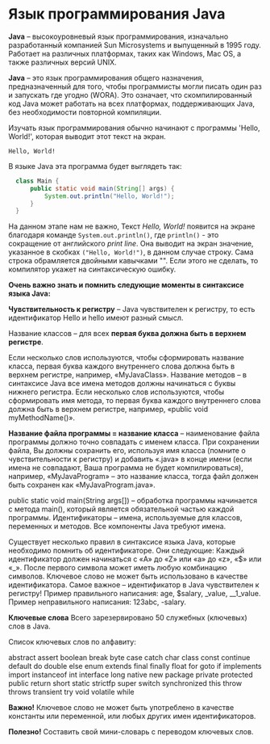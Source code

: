 


# Язык программирования Java

**Java** – высокоуровневый язык программирования, изначально разработанный компанией
Sun Microsystems и выпущенный в 1995 году.
Работает на различных платформах, таких как Windows, Mac OS,
а также различных версий UNIX.

**Java** – это язык программирования общего назначения, предназначенный для того, чтобы программисты
могли писать один раз и запускать где угодно (WORA). Это означает, что скомпилированный код Java
может работать на всех платформах, поддерживающих Java, без необходимости повторной компиляции.

Изучать язык программирования обычно начинают с программы 'Hello, World!', которая выводит этот текст на экран.
```console
Hello, World!
```
В языке Java эта программа будет выглядеть так:
```java
  class Main { 
      public static void main(String[] args) {
          System.out.println("Hello, World!");
      }
  }
```

На данном этапе нам не важно,
Текст *Hello, World!* появится на экране благодаря команде `System.out.println()`,
где `println()` - это сокращение от английского *print line*. Она выводит на экран значение, указанное в скобках
`("Hello, World!")`, в данном случае строку. Сама строка обрамляется двойными кавычками "".
Если этого не сделать, то компилятор укажет на синтаксическую ошибку.

**Очень важно знать и помнить следующие моменты в синтаксисе языка Java:**

**Чувствительность к регистру**
– Java чувствителен к регистру, то есть идентификатор Hello и hello имеют разный смысл.

Название классов – для всех **первая буква должна быть в верхнем регистре**.

Если несколько слов используются, чтобы сформировать название класса, первая буква каждого внутреннего слова
должна быть в верхнем регистре, например, «MyJavaClass». Название методов – в синтаксисе Java все имена методов
должны начинаться с буквы нижнего регистра. Если несколько слов используются, чтобы сформировать имя метода, то
первая буква каждого внутреннего слова должна быть в верхнем регистре, например, «public void myMethodName()».

**Название файла программы = название класса**
– наименование файла программы должно точно совпадать с именем класса.
При сохранении файла, Вы должны сохранить его, используя имя класса (помните о чувствительности к регистру)
и добавить «.java» в конце имени (если имена не совпадают, Ваша программа не будет компилироваться), например,
«MyJavaProgram» – это название класса, тогда файл должен быть сохранен как «MyJavaProgram.java».

public static void main(String args[]) – обработка программы начинается с метода main(), который является обязательной
частью каждой программы. Идентификаторы – имена, используемые для классов, переменных и методов.
Все компоненты Java требуют имена.

Существует несколько правил в синтаксисе языка Java, которые необходимо помнить об идентификаторе.
Они следующие:
Каждый идентификатор должен начинаться с «A» до «Z» или «a» до «z», «$» или «_».
После первого символа может иметь любую комбинацию символов. Ключевое слово не может быть использовано в качестве
идентификатора.
Самое важное – идентификатор в Java чувствителен к регистру!
Пример правильного написания: age, $salary, _value, __1_value. Пример неправильного написания: 123abc, -salary.

**Ключевые слова**
Всего зарезервировано 50 служебных (ключевых) слов в Java.

Список ключевых слов по алфавиту:

abstract assert boolean break byte case catch char class const continue default do double else enum extends
final finally float for goto if implements import instanceof int interface long native new package private
protected public return short static strictfp super switch synchronized this throw throws transient try
void volatile while

**Важно!** Ключевое слово не может быть употреблено в качестве константы или переменной, или любых других
имен идентификаторов.

**Полезно!** Составить свой мини-словарь с переводом ключевых слов.